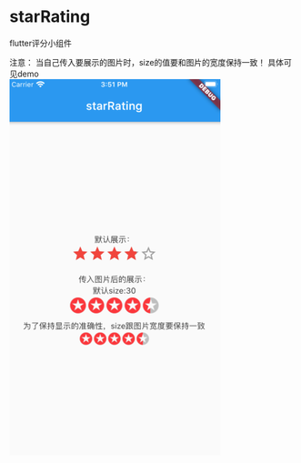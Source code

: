 # starRating
flutter评分小组件

注意：
当自己传入要展示的图片时，size的值要和图片的宽度保持一致！
具体可见demo</br>
![screenshots](https://github.com/sanyue/starRating/blob/master/screenshots/show.png)
